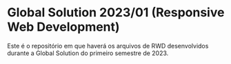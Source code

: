# Global Solution 2023/01 (Responsive Web Development)

Este é o repositório em que haverá os arquivos de RWD desenvolvidos durante a Global Solution do primeiro semestre de 2023.
